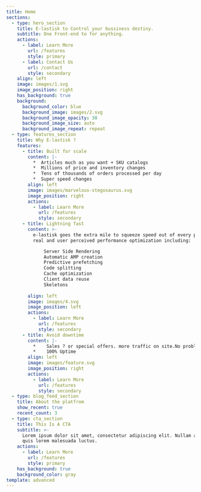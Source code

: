 ```yaml
---
title: Home
sections:
  - type: hero_section
    title: E-lastisk to Control your bussiness destiny.
    subtitle: One Front-end to for anything.
    actions:
      - label: Learn More
        url: /features
        style: primary
      - label: Contact Us
        url: /contact
        style: secondary
    align: left
    image: images/1.svg
    image_position: right
    has_background: true
    background:
      background_color: blue
      background_image: images/2.svg
      background_image_opacity: 30
      background_image_size: auto
      background_image_repeat: repeat
  - type: features_section
    title: Why E-lastisk ?
    features:
      - title: Built for scale
        content: |-
          *  Articles much as you want + SKU catalogs
          *  Millions of price and inventory changes
          *  Tens of thousands of orders processed per day
          *  Super speed changes
        align: left
        image: images/marvelous-stegosaurus.svg
        image_position: right
        actions:
          - label: Learn More
            url: /features
            style: secondary
      - title: Lightning fast
        content: >-
          e-lastisk goes the extra mile to squeeze speed out of every possible
          real and user perceived performance optimization including:

              Server Side Rendering
              Automatic AMP creation
              Predictive prefetching
              Code splitting
              Cache optimization
              Client data reuse
              Skeletons
              
        align: left
        image: images/4.svg
        image_position: left
        actions:
          - label: Learn More
            url: /features
            style: secondary
      - title: Avoid downtime
        content: |-
          *    Sales ? or special offers. more traffic on site.No problem
          *    100% Uptime
        align: left
        image: images/feature.svg
        image_position: right
        actions:
          - label: Learn More
            url: /features
            style: secondary
  - type: blog_feed_section
    title: About the platfrom
    show_recent: true
    recent_count: 3
  - type: cta_section
    title: This Is A CTA
    subtitle: >-
      Lorem ipsum dolor sit amet, consectetur adipiscing elit. Nullam a metus
      quis lorem malesuada luctus.
    actions:
      - label: Learn More
        url: /features
        style: primary
    has_background: true
    background_color: gray
template: advanced
---
```

